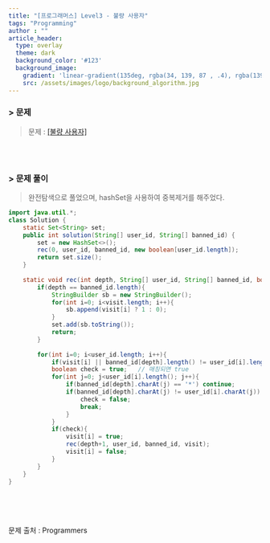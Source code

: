 ```yaml
---
title: "[프로그래머스] Level3 - 불량 사용자"
tags: "Programming"
author : ""
article_header:
  type: overlay
  theme: dark
  background_color: '#123'
  background_image:
    gradient: 'linear-gradient(135deg, rgba(34, 139, 87 , .4), rgba(139, 34, 139, .4))'
    src: /assets/images/logo/background_algorithm.jpg
---
```


### > 문제

> 문제 : [[불량 사용자]](https://programmers.co.kr/learn/courses/30/lessons/64064)

<br>

<br>

### > 문제 풀이

>완전탐색으로 풀었으며, hashSet을 사용하여 중복제거를 해주었다.

```java
import java.util.*;
class Solution {
    static Set<String> set;
    public int solution(String[] user_id, String[] banned_id) {
        set = new HashSet<>();
        rec(0, user_id, banned_id, new boolean[user_id.length]);
        return set.size();
    }
    
    static void rec(int depth, String[] user_id, String[] banned_id, boolean[] visit){
        if(depth == banned_id.length){
            StringBuilder sb = new StringBuilder();
            for(int i=0; i<visit.length; i++){
                sb.append(visit[i] ? 1 : 0);
            }
            set.add(sb.toString());
            return;
        }
        
        for(int i=0; i<user_id.length; i++){
            if(visit[i] || banned_id[depth].length() != user_id[i].length()) continue;
            boolean check = true;   // 매칭되면 true
            for(int j=0; j<user_id[i].length(); j++){
                if(banned_id[depth].charAt(j) == '*') continue;
                if(banned_id[depth].charAt(j) != user_id[i].charAt(j)) {
                    check = false;
                    break;
                }
            }
            if(check){
                visit[i] = true;
                rec(depth+1, user_id, banned_id, visit);
                visit[i] = false;
            }
        }
    }
}
```



<br/>

<br/>

<br/>

문제 출처 : Programmers

<br/>

<br/>

<br/>